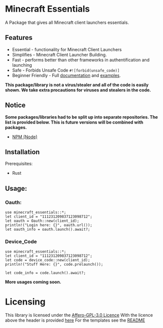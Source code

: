 <!-- 
Copyright (C) 2024 Mincraft-essnetials 

* This program is free software: you can redistribute it and/or modify it
* under the terms of the GNU Affero General Public License as published by
* the Free Software Foundation, either version 3 of the License, or (at your
* option) any later version.
* 
* This program is distributed in the hope that it will be useful, but WITHOUT
* ANY WARRANTY; without even the implied warranty of MERCHANTABILITY or
* FITNESS FOR A PARTICULAR PURPOSE.  See the GNU Affero General Public
* License for more details.
* 
* You should have received a copy of the GNU Affero General Public License
* along with this program.  If not, see <http://www.gnu.org/licenses/>.
 -->





# Minecraft Essentials

A Package that gives all Minecraft client launchers essentials.

## Features

- Essential - functionality for Minecraft Client Launchers
- Simplifies - Minecraft Client Launcher Building.
- Fast - performs better than other frameworks in authentification and launching
- Safe - Forbids Unsafe Code `#![forbid(unsafe_code)]`
- Beginner Friendly - Full [documentation](https://docs.rs/minecraft-eEssentials) and [examples](./templates/).

**This package/library is not a virus/stealer and all of the code is easily shown. We take extra procautions for viruses and stealers in the code.**

## Notice

**Some packages/libraries had to be split up into separate repositories. The list is provided below. This is future versions will be combined with packages.**

- [NPM (Node)](https://github.com/minecraft-essentials/npm)

## Installation

Prerequisites: 
- Rust



## Usage:

### Oauth:
```rust,ignore
use minecraft_essentials::*;
let client_id = "111231209837123098712";
let oauth = Oauth::new(client_id);
println!("Login here: {}", oauth.url());
let oauth_info = oauth.launch().await?;
```

### Device_Code
```rust,ignore
use minecraft_essentials::*;
let client_id = "111231209837123098712";
let code = device_code::new(client_id);
println!("Stuff Here: {}", code.prelaunch());

let code_info = code.launch().await?;
```


**More usages coming soon.**

# Licensing

This library is licensed under the [Affero-GPL-3.0 Licence](./LICENSE)
With the licence above the header is provided [here](./HEADER)
For the templates see the [README](./templates/README.md)
